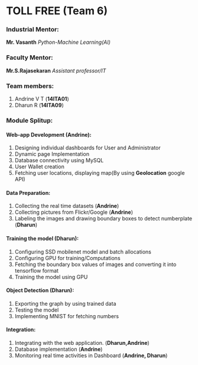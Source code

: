 # TOLL FREE (Team 6)

### Industrial Mentor:
  **Mr. Vasanth** 
   *Python-Machine Learning(AI)*

### Faculty Mentor:
  **Mr.S.Rajasekaran** 
  *Assistant professor/IT*
  
### Team members:
 1. Andrine V T (**14ITA01**)
 2. Dharun R (**14ITA09**)
  
### Module Splitup:
#### Web-app Development (**Andrine**):
 1. Designing individual dashboards for User and Administrator 
 2. Dynamic page Implementation 
 3. Database connectivity using MySQL 
 4. User Wallet creation 
 5. Fetching user locations, displaying map(By using **Geolocation** google API) 
 
#### Data Preparation:
 1. Collecting the real time datasets (**Andrine**)
 2. Collecting pictures from Flickr/Google (**Andrine**)
 3. Labeling the images and drawing boundary boxes to detect numberplate (**Dharun**)

#### Training the model (**Dharun**):
 1. Configuring SSD mobilenet model and batch allocations 
 2. Configuring GPU for training/Computations 
 3. Fetching the boundary box values of images and converting it into tensorflow format 
 4. Training the model using GPU 

#### Object Detection (**Dharun**):
 1. Exporting the graph by using trained data 
 2. Testing the model 
 3. Implementing MNIST for fetching numbers 

#### Integration:
 1. Integrating with the web application. (**Dharun,Andrine**)
 2. Database implementation (**Andrine**)
 3. Monitoring real time activities in Dashboard (**Andrine, Dharun**)
